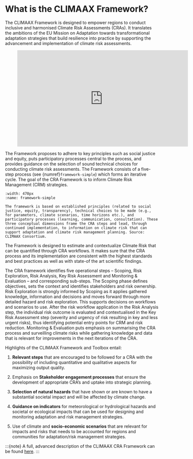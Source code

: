 # What is the CLIMAAX Framework?

The CLIMAAX Framework is designed to empower regions to conduct inclusive and harmonised Climate Risk Assessments (CRAs). It translates the ambitions of the EU Mission on Adaptation towards transformational adaptation strategies that build resilience into practice by supporting the advancement and implementation of climate risk assessments.

<figure class="align-center">
  <iframe width="560" height="315" src="https://www.youtube-nocookie.com/embed/qAE0PA9iQWQ?si=T0pS3Z1ZXq6AjVQW" title="YouTube video player" frameborder="0" allow="accelerometer; autoplay; clipboard-write; encrypted-media; gyroscope; picture-in-picture; web-share" referrerpolicy="strict-origin-when-cross-origin" allowfullscreen></iframe>
</figure>

The Framework proposes to adhere to key principles such as social justice and equity, puts participatory processes central to the process, and provides guidance on the selection of sound technical choices for conducting climate risk assessments. The Framework consists of a five-step process (see {numref}`framework-simple`) which forms an iterative cycle. The goal of the CRA Framework is to inform Climate Risk Management (CRM) strategies.

```{figure} ../images/framework/il_framework_ToolboxSteps_FigA.png
:width: 470px
:name: framework-simple

The framework is based on established principles (related to social justice, equity, transparency), technical choices to be made (e.g., for parameters, climate scenarios, time horizons etc.), and participatory processes (learning, communication, consultation). These three conceptual dimensions frame the CRA steps and lead, through continued implementation, to information on climate risk that can support adaptation and climate risk management planning. Source: CLIMAAX Consortium.
```

The Framework is designed to estimate and contextualize Climate Risk that can be quantified through CRA workflows. It makes sure that the CRA process and its implementation are consistent with the highest standards and best practices as well as with state-of the art scientific findings.

The CRA framework identifies five operational steps – Scoping, Risk Exploration, Risk Analysis, Key Risk Assessment and Monitoring & Evaluation – and corresponding sub-steps. The Scoping phase defines objectives, sets the context and identifies stakeholders and risk ownership. Risk Exploration is strongly informed by Scoping as it applies gathered knowledge, information and decisions and moves forward through more detailed hazard and risk exploration. This supports decisions on workflows and scenarios to use.  After the risk workflow application in the Risk Analysis step, the individual risk outcome is evaluated and contextualised in the Key Risk Assessment step (severity and urgency of risk resulting in key and less urgent risks), thus identifying potential entry points for CRM and risk reduction. Monitoring & Evaluation puts emphasis on summarising the CRA process and surveilling climate risks while gathering knowledge and data that is relevant for improvements in the next iterations of the CRA.

Highlights of the CLIMAAX Framework and Toolbox entail:

1. **Relevant steps** that are encouraged to be followed for a CRA with the possibility of including quantitative and qualitative aspects for maximizing output quality.

2. Emphasis on **Stakeholder engagement processes** that ensure the development of appropriate CRA’s and uptake into strategic planning.

3. **Selection of natural hazards** that have shown or are known to have a substantial societal impact and will be affected by climate change.

4. **Guidance on indicators** for meteorological or hydrological hazards and societal or ecological impacts that can be used for designing and monitoring adaptation and risk management strategies.

5. Use of climate and **socio-economic scenarios** that are relevant for impacts and risks that needs to be accounted for regions and communities for adaptation/risk management strategies.

:::{note}
A full, advanced description of the CLIMAAX CRA Framework can be found [here](https://www.climaax.eu/wp-content/uploads/2024/07/CLIMAAX_D1.4.pdf).
:::
